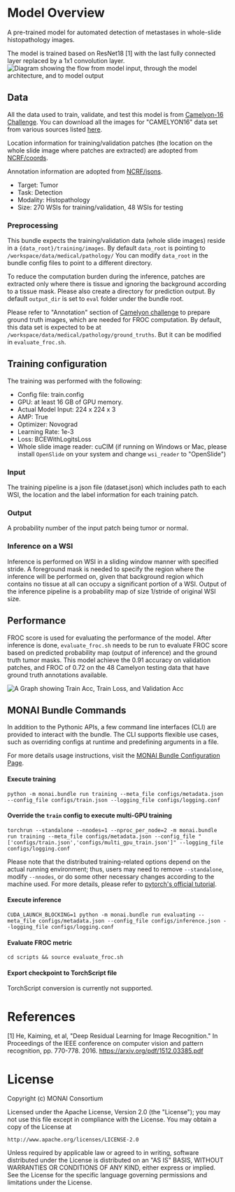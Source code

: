 # Model Overview

A pre-trained model for automated detection of metastases in whole-slide histopathology images.

The model is trained based on ResNet18 [1] with the last fully connected layer replaced by a 1x1 convolution layer.
![Diagram showing the flow from model input, through the model architecture, and to model output](http://developer.download.nvidia.com/assets/Clara/Images/clara_pt_pathology_metastasis_detection_workflow.png)

## Data

All the data used to train, validate, and test this model is from [Camelyon-16 Challenge](https://camelyon16.grand-challenge.org/). You can download all the images for "CAMELYON16" data set from various sources listed [here](https://camelyon17.grand-challenge.org/Data/).

Location information for training/validation patches (the location on the whole slide image where patches are extracted) are adopted from [NCRF/coords](https://github.com/baidu-research/NCRF/tree/master/coords).

Annotation information are adopted from [NCRF/jsons](https://github.com/baidu-research/NCRF/tree/master/jsons).

- Target: Tumor
- Task: Detection
- Modality: Histopathology
- Size: 270 WSIs for training/validation, 48 WSIs for testing

### Preprocessing

This bundle expects the training/validation data (whole slide images) reside in a `{data_root}/training/images`. By default `data_root` is pointing to `/workspace/data/medical/pathology/` You can modify `data_root` in the bundle config files to point to a different directory.

To reduce the computation burden during the inference, patches are extracted only where there is tissue and ignoring the background according to a tissue mask. Please also create a directory for prediction output. By default `output_dir` is set to `eval` folder under the bundle root.

Please refer to "Annotation" section of [Camelyon challenge](https://camelyon17.grand-challenge.org/Data/) to prepare ground truth images, which are needed for FROC computation. By default, this data set is expected to be at `/workspace/data/medical/pathology/ground_truths`. But it can be modified in `evaluate_froc.sh`.

## Training configuration

The training was performed with the following:

- Config file: train.config
- GPU: at least 16 GB of GPU memory.
- Actual Model Input: 224 x 224 x 3
- AMP: True
- Optimizer: Novograd
- Learning Rate: 1e-3
- Loss: BCEWithLogitsLoss
- Whole slide image reader: cuCIM (if running on Windows or Mac, please install `OpenSlide` on your system and change `wsi_reader` to "OpenSlide")

### Input

The training pipeline is a json file (dataset.json) which includes path to each WSI, the location and the label information for each training patch.

### Output

A probability number of the input patch being tumor or normal.

### Inference on a WSI

Inference is performed on WSI in a sliding window manner with specified stride. A foreground mask is needed to specify the region where the inference will be performed on, given that background region which contains no tissue at all can occupy a significant portion of a WSI. Output of the inference pipeline is a probability map of size 1/stride of original WSI size.

## Performance

FROC score is used for evaluating the performance of the model. After inference is done, `evaluate_froc.sh` needs to be run to evaluate FROC score based on predicted probability map (output of inference) and the ground truth tumor masks.
This model achieve the 0.91 accuracy on validation patches, and FROC of 0.72 on the 48 Camelyon testing data that have ground truth annotations available.

![A Graph showing Train Acc, Train Loss, and Validation Acc](https://developer.download.nvidia.com/assets/Clara/Images/monai_pathology_tumor_detection_train_and_val_metrics_v3.png)

## MONAI Bundle Commands

In addition to the Pythonic APIs, a few command line interfaces (CLI) are provided to interact with the bundle. The CLI supports flexible use cases, such as overriding configs at runtime and predefining arguments in a file.

For more details usage instructions, visit the [MONAI Bundle Configuration Page](https://docs.monai.io/en/latest/config_syntax.html).

#### Execute training

```
python -m monai.bundle run training --meta_file configs/metadata.json --config_file configs/train.json --logging_file configs/logging.conf
```

#### Override the `train` config to execute multi-GPU training

```
torchrun --standalone --nnodes=1 --nproc_per_node=2 -m monai.bundle run training --meta_file configs/metadata.json --config_file "['configs/train.json','configs/multi_gpu_train.json']" --logging_file configs/logging.conf
```

Please note that the distributed training-related options depend on the actual running environment; thus, users may need to remove `--standalone`, modify `--nnodes`, or do some other necessary changes according to the machine used. For more details, please refer to [pytorch's official tutorial](https://pytorch.org/tutorials/intermediate/ddp_tutorial.html).

#### Execute inference

```
CUDA_LAUNCH_BLOCKING=1 python -m monai.bundle run evaluating --meta_file configs/metadata.json --config_file configs/inference.json --logging_file configs/logging.conf
```

#### Evaluate FROC metric

```
cd scripts && source evaluate_froc.sh
```

#### Export checkpoint to TorchScript file

TorchScript conversion is currently not supported.

# References

[1] He, Kaiming, et al, "Deep Residual Learning for Image Recognition." In Proceedings of the IEEE conference on computer vision and pattern recognition, pp. 770-778. 2016. <https://arxiv.org/pdf/1512.03385.pdf>

# License

Copyright (c) MONAI Consortium

Licensed under the Apache License, Version 2.0 (the "License");
you may not use this file except in compliance with the License.
You may obtain a copy of the License at

    http://www.apache.org/licenses/LICENSE-2.0

Unless required by applicable law or agreed to in writing, software
distributed under the License is distributed on an "AS IS" BASIS,
WITHOUT WARRANTIES OR CONDITIONS OF ANY KIND, either express or implied.
See the License for the specific language governing permissions and
limitations under the License.
